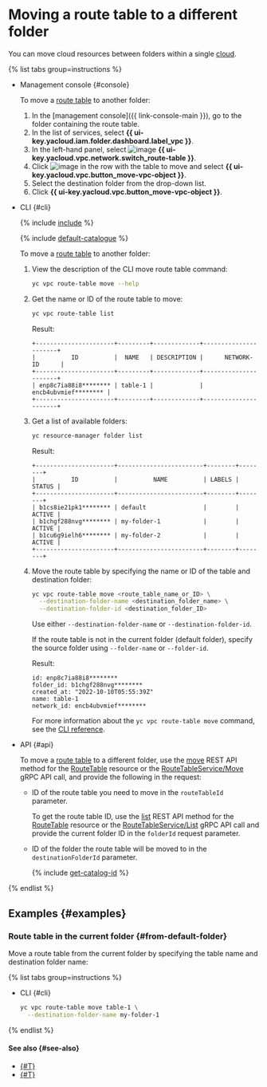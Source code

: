 # Moving a route table to a different folder

You can move cloud resources between folders within a single [cloud](../../resource-manager/concepts/resources-hierarchy.md).

{% list tabs group=instructions %}

- Management console {#console}

  To move a [route table](../concepts/routing.md) to another folder:

  1. In the [management console]({{ link-console-main }}), go to the folder containing the route table.
  1. In the list of services, select **{{ ui-key.yacloud.iam.folder.dashboard.label_vpc }}**.
  1. In the left-hand panel, select ![image](../../_assets/console-icons/route.svg) **{{ ui-key.yacloud.vpc.network.switch_route-table }}**.
  1. Click ![image](../../_assets/console-icons/ellipsis.svg) in the row with the table to move and select **{{ ui-key.yacloud.vpc.button_move-vpc-object }}**.
  1. Select the destination folder from the drop-down list.
  1. Click **{{ ui-key.yacloud.vpc.button_move-vpc-object }}**.

- CLI {#cli}

  {% include [include](../../_includes/cli-install.md) %}

  {% include [default-catalogue](../../_includes/default-catalogue.md) %}

  To move a [route table](../concepts/routing.md) to another folder:

  1. View the description of the CLI move route table command:

      ```bash
      yc vpc route-table move --help
      ```

  1. Get the name or ID of the route table to move:

      ```bash
      yc vpc route-table list
      ```
      Result:
      ```text
      +----------------------+---------+-------------+----------------------+
      |          ID          |  NAME   | DESCRIPTION |      NETWORK-ID      |
      +----------------------+---------+-------------+----------------------+
      | enp8c7ia88i8******** | table-1 |             | encb4ubvmief******** |
      +----------------------+---------+-------------+----------------------+
      ```

  1. Get a list of available folders:

      ```bash
      yc resource-manager folder list
      ```

      Result:
      ```text
      +----------------------+------------------------+--------+--------+
      |          ID          |          NAME          | LABELS | STATUS |
      +----------------------+------------------------+--------+--------+
      | b1cs8ie21pk1******** | default                |        | ACTIVE |
      | b1chgf288nvg******** | my-folder-1            |        | ACTIVE |
      | b1cu6g9ielh6******** | my-folder-2            |        | ACTIVE |
      +----------------------+------------------------+--------+--------+
      ```

  1. Move the route table by specifying the name or ID of the table and destination folder:

     ```bash
     yc vpc route-table move <route_table_name_or_ID> \
       --destination-folder-name <destination_folder_name> \
       --destination-folder-id <destination_folder_ID>
     ```
     Use either `--destination-folder-name` or `--destination-folder-id`.

     If the route table is not in the current folder (default folder), specify the source folder using `--folder-name` or `--folder-id`.

     Result:
     ```text
     id: enp8c7ia88i8********
     folder_id: b1chgf288nvg********
     created_at: "2022-10-10T05:55:39Z"
     name: table-1
     network_id: encb4ubvmief********
     ```
     For more information about the `yc vpc route-table move` command, see the [CLI reference](../../cli/cli-ref/managed-services/vpc/route-table/move.md).

- API {#api}

  To move a [route table](../concepts/routing.md) to a different folder, use the [move](../api-ref/RouteTable/move.md) REST API method for the [RouteTable](../api-ref/RouteTable/index.md) resource or the [RouteTableService/Move](../api-ref/grpc/RouteTable/move.md) gRPC API call, and provide the following in the request:

  * ID of the route table you need to move in the `routeTableId` parameter.

    To get the route table ID, use the [list](../api-ref/RouteTable/list) REST API method for the [RouteTable](../api-ref/RouteTable/index.md) resource or the [RouteTableService/List](../api-ref/grpc/RouteTable/list.md) gRPC API call and provide the current folder ID in the `folderId` request parameter.

  * ID of the folder the route table will be moved to in the `destinationFolderId` parameter.

    {% include [get-catalog-id](../../_includes/get-catalog-id.md) %}

{% endlist %}

## Examples {#examples}

### Route table in the current folder {#from-default-folder}

Move a route table from the current folder by specifying the table name and destination folder name:

{% list tabs group=instructions %}

- CLI {#cli}

  ```bash
  yc vpc route-table move table-1 \
    --destination-folder-name my-folder-1
  ```

{% endlist %}


#### See also {#see-also}

* [{#T}](network-move.md)
* [{#T}](subnet-move.md)

